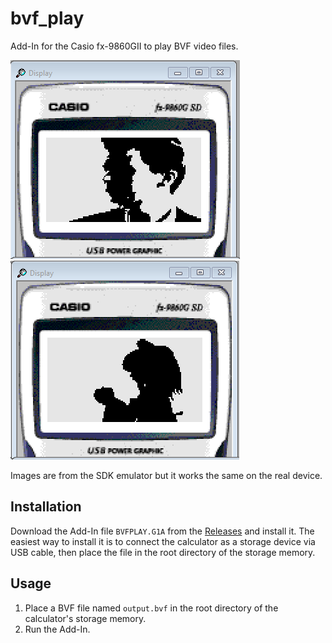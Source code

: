 # bvf_play

Add-In for the Casio fx-9860GII to play BVF video files.

![Rick Astley](pics/pic1.png)
![Bad Apple](pics/pic2.png)

Images are from the SDK emulator but it works the same on the real device.

## Installation

Download the Add-In file `BVFPLAY.G1A` from the [Releases](https://github.com/kizza7984/bvf_play/releases) and install it. The easiest way to install it is to connect the calculator as a storage device via USB cable, then place the file in the root directory of the storage memory.

## Usage

1. Place a BVF file named `output.bvf` in the root directory of the calculator's storage memory.
2. Run the Add-In.
